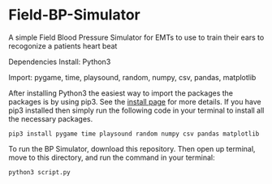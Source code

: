 # Field-BP-Simulator

A simple Field Blood Pressure Simulator for EMTs to use to train  their ears to recogonize a patients heart beat

Dependencies
Install: Python3


Import: pygame, time, playsound, random, numpy, csv, pandas, matplotlib

After installing Python3 the easiest way to import the packages the packages is by using pip3. See the [install page](https://pypi.org/project/pip/) for more details. If you have pip3 installed then simply run the following code in your terminal to install all the necessary packages. 

```
pip3 install pygame time playsound random numpy csv pandas matplotlib
```

To run the BP Simulator, download this repository. Then open up terminal, move to this directory, and run the command in your terminal:
```
python3 script.py
```
